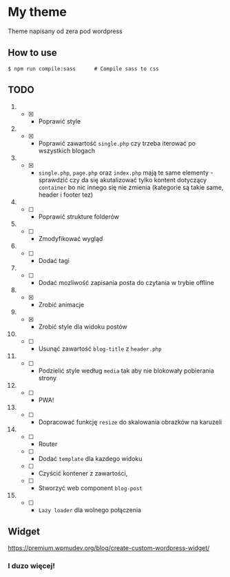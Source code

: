 # My theme 

Theme napisany od zera pod wordpress
## How to use

```
$ npm run compile:sass      # Compile sass to css
```

## TODO

1. - [x] - Poprawić style
2. - [x] - Poprawić zawartość `single.php` czy trzeba iterować po wszystkich blogach
3. - [x] - `single.php`, `page.php` oraz `index.php` mają te same elementy - sprawdzić czy da się akutalizować tylko kontent dotyczący `container` bo nic innego się nie zmienia (kategorie są takie same, header i footer tez)
4. - [ ] - Poprawić strukture folderów
5. - [ ] - Zmodyfikować wygląd
6. - [ ] - Dodać tagi
7. - [ ] - Dodać mozliwość zapisania posta do czytania w trybie offline
8. - [x] - Zrobić animacje
9. - [x] - Zrobić style dla widoku postów
10. - [ ] - Usunąć zawartość `blog-title` z `header.php`
11. - [ ] - Podzielić style według `media` tak aby nie blokowały pobierania strony
12. - [ ] - PWA!
13. - [ ] - Dopracować funkcję `resize` do skalowania obrazków na karuzeli
14. - [ ] - Router
    - [ ] - Dodać `template` dla kazdego widoku
    - [ ] - Czyścić kontener z zawartości,
    - [ ] - Stworzyć web component `blog-post`
15. - [ ] - `Lazy loader` dla wolnego połączenia

## Widget
https://premium.wpmudev.org/blog/create-custom-wordpress-widget/
### I duzo więcej!
